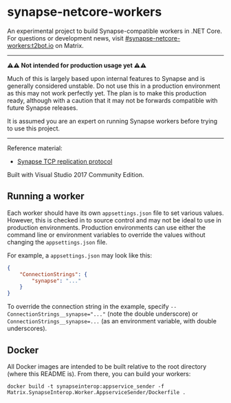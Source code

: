 ﻿# synapse-netcore-workers

An experimental project to build Synapse-compatible workers in .NET Core. For questions or development news, visit 
[#synapse-netcore-workers:t2bot.io](https://matrix.to/#/#synapse-netcore-workers:t2bot.io) on Matrix.

----

**⚠️⚠️ Not intended for production usage yet ⚠️⚠️** 

Much of this is largely based upon internal features to Synapse and is generally considered unstable. Do not use this in a
production environment as this may not work perfectly yet. The plan is to make this production ready, although with a caution
that it may not be forwards compatible with future Synapse releases.

It is assumed you are an expert on running Synapse workers before trying to use this project.

----

Reference material:
* [Synapse TCP replication protocol](https://github.com/matrix-org/synapse/blob/master/docs/tcp_replication.rst)

Built with Visual Studio 2017 Community Edition.


## Running a worker

Each worker should have its own `appsettings.json` file to set various values. However, this is checked in to source control
and may not be ideal to use in production environments. Production environments can use either the command line or environment
variables to override the values without changing the `appsettings.json` file.

For example, a `appsettings.json` may look like this:
```json
{
	"ConnectionStrings": {
		"synapse": "..."
	}
}
```

To override the connection string in the example, specify `--ConnectionStrings__synapse="..."` (note the double underscore) or 
`ConnectionStrings__synapse=...` (as an environment variable, with double underscores).


## Docker

All Docker images are intended to be built relative to the root directory (where this README is). From there, you can build
your workers:

```
docker build -t synapseinterop:appservice_sender -f Matrix.SynapseInterop.Worker.AppserviceSender/Dockerfile .
```
